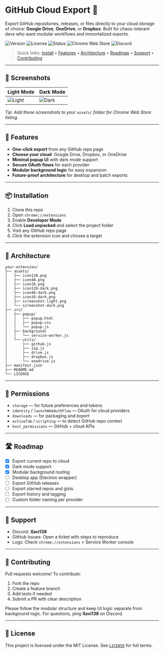# GitHub Cloud Export 🚀

Export GitHub repositories, releases, or files directly to your cloud storage of choice: **Google Drive**, **OneDrive**, or **Dropbox**. Built for chaos-tolerant devs who want modular workflows and immortalized exports.

![Version](https://img.shields.io/badge/version-1.0.0-blue)
![License](https://img.shields.io/badge/license-MIT-green)
![Status](https://img.shields.io/badge/status-Beta-orange)
![Chrome Web Store](https://img.shields.io/badge/Chrome%20Web%20Store-pending-lightgrey)
![Discord](https://img.shields.io/badge/support-Discord%3A%20Xavi138-5865F2)

> Quick links: [Install](#installation) • [Features](#-features) • [Architecture](#-architecture) • [Roadmap](#-roadmap) • [Support](#-support) • [Contributing](#-contributing)

---

## 📸 Screenshots

| Light Mode | Dark Mode |
|------------|-----------|
| ![Light](assets/screenshot-light.png) | ![Dark](assets/screenshot-dark.png) |

_Tip: Add these screenshots to your `assets/` folder for Chrome Web Store listing._

---

## 🔧 Features

- **One-click export** from any GitHub repo page
- **Choose your cloud**: Google Drive, Dropbox, or OneDrive
- **Minimal popup UI** with dark mode support
- **Secure OAuth flows** for each provider
- **Modular background logic** for easy expansion
- **Future-proof architecture** for desktop and batch exports

---

## 📦 Installation

1. Clone this repo  
2. Open `chrome://extensions`  
3. Enable **Developer Mode**  
4. Click **Load unpacked** and select the project folder  
5. Visit any GitHub repo page  
6. Click the extension icon and choose a target

---

## 🧠 Architecture

```
your-extension/
├── assets/
│   ├── icon128.png
│   ├── icon48.png
│   ├── icon16.png
│   ├── icon128-dark.png
│   ├── icon48-dark.png
│   ├── icon16-dark.png
│   ├── screenshot-light.png
│   └── screenshot-dark.png
├── src/
│   ├── popup/
│   │   ├── popup.html
│   │   ├── popup.css
│   │   └── popup.js
│   ├── background/
│   │   └── service-worker.js
│   └── utils/
│       ├── github.js
│       ├── zip.js
│       ├── drive.js
│       ├── dropbox.js
│       └── onedrive.js
├── manifest.json
├── README.md
└── LICENSE
```

---

## 🔐 Permissions

- `storage` — for future preferences and tokens  
- `identity` / `launchWebAuthFlow` — OAuth for cloud providers  
- `downloads` — for packaging and export  
- `activeTab` / `scripting` — to detect GitHub repo context  
- `host_permissions` — GitHub + cloud APIs

---

## 🛣️ Roadmap

- [x] Export current repo to cloud  
- [x] Dark mode support  
- [x] Modular background routing  
- [ ] Desktop app (Electron wrapper)  
- [ ] Export GitHub releases  
- [ ] Export starred repos and gists  
- [ ] Export history and tagging  
- [ ] Custom folder naming per provider

---

## 💬 Support

- Discord: **Xavi138**  
- GitHub Issues: Open a ticket with steps to reproduce  
- Logs: Check `chrome://extensions` > Service Worker console

---

## 🤝 Contributing

Pull requests welcome! To contribute:

1. Fork the repo  
2. Create a feature branch  
3. Add tests if needed  
4. Submit a PR with clear description

Please follow the modular structure and keep UI logic separate from background logic. For questions, ping **Xavi138** on Discord.

---

## 📜 License

This project is licensed under the MIT License. See [`LICENSE`](./LICENSE) for full terms.
